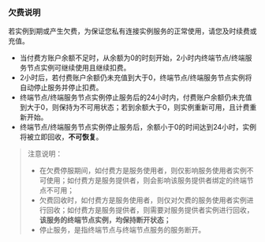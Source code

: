 ### 欠费说明

若实例到期或产生欠费，为保证您私有连接实例服务的正常使用，请您及时续费或充值。

- 当付费方账户余额不足时，从余额为0的时刻开始，2小时内终端节点/终端服务节点实例可继续使用且继续扣费。
- 2小时后，若付费账户余额仍未充值到大于0，终端节点/终端服务节点实例将自动停止服务并停止扣费。
- 终端节点/终端服务节点实例停止服务后的24小时内，付费账户余额仍未充值到大于0，则保持为不可用状态；若到余额大于0，则实例重新可用，且计费重新开始。
- 终端节点/终端服务节点实例停止服务后，余额小于0的时间达到24小时，实例将被立即回收，**不可恢复**。

> 注意说明：
>
> - 在欠费停服期间，如付费方是服务使用者，则仅影响服务使用者实例不可使用；如付费方是服务提供者，则会影响该服务提供者绑定的终端节点不可用；
> - 欠费回收时，如付费方是服务使用者，则仅对欠费的服务使用者实例进行回收；如付费方是服务提供者，则需要对服务提供者实例进行回收，**该服务的终端节点实例，均保持断开状态；**
> - 停止服务，是指终端节点与终端节点服务的服务断开。
